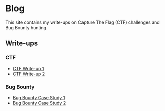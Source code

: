 # Blog

This site contains my write-ups on Capture The Flag (CTF) challenges and Bug Bounty hunting.

## Write-ups

### CTF
- [CTF Write-up 1](writeups/ctf1.md)
- [CTF Write-up 2](writeups/ctf2.md)
### Bug Bounty
- [Bug Bounty Case Study 1](bugbounty/case1.md)
- [Bug Bounty Case Study 2](bugbounty/case2.md)
